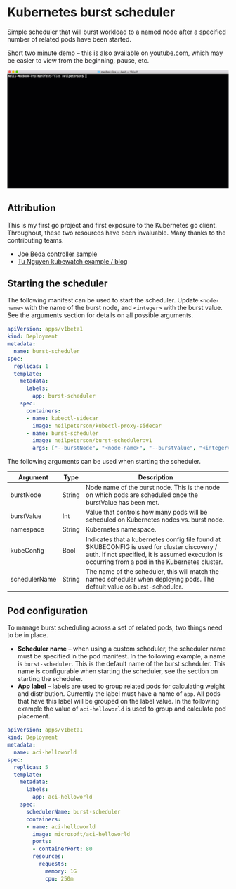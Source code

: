 # Kubernetes burst scheduler

Simple scheduler that will burst workload to a named node after a specified number of related pods have been started.

Short two minute demo – this is also available on [youtube.com](https://youtu.be/f5IeQR_i5CM), which may be easier to view from the beginning, pause, etc. 

![](images/burst-scheduler.gif)

## Attribution

This is my first go project and first exposure to the Kubernetes go client. Throughout, these two resources have been invaluable. Many thanks to the contributing teams.

- [Joe Beda controller sample](https://github.com/jbeda/tgik-controller)
- [Tu Nguyen kubewatch example / blog](https://engineering.bitnami.com/articles/kubewatch-an-example-of-kubernetes-custom-controller.html)

## Starting the scheduler

The following manifest can be used to start the scheduler. Update `<node-name>` with the name of the burst node, and `<integer>` with the burst value. See the arguments section for details on all possible arguments.

```yaml
apiVersion: apps/v1beta1
kind: Deployment
metadata:
  name: burst-scheduler
spec:
  replicas: 1
  template:
    metadata:
      labels:
        app: burst-scheduler
    spec:
      containers:
      - name: kubectl-sidecar
        image: neilpeterson/kubectl-proxy-sidecar
      - name: burst-scheduler
        image: neilpeterson/burst-scheduler:v1
        args: ["--burstNode", "<node-name>", "--burstValue", "<integer>"]
```

The following arguments can be used when starting the scheduler.

| Argument | Type | Description |
|---|---|---|
| burstNode | String | Node name of the burst node. This is the node on which pods are scheduled once the burstValue has been met. |
| burstValue | Int | Value that controls how many pods will be scheduled on Kubernetes nodes vs. burst node. |
| namespace | String | Kubernetes namespace. |
| kubeConfig | Bool | Indicates that a kubernetes config file found at $KUBECONFIG is used for cluster discovery / auth. If not specified, it is assumed execution is occurring from a pod in the Kubernetes cluster. |
| schedulerName | String | The name of the scheduler, this will match the named scheduler when deploying pods. The default value os burst-scheduler. |

## Pod configuration

To manage burst scheduling across a set of related pods, two things need to be in place.

-	**Scheduler name** – when using a custom scheduler, the scheduler name must be specified in the pod manifest. In the following example, a name is `burst-scheduler`. This is the default name of the burst scheduler. This name is configurable when starting the scheduler, see the section on starting the scheduler.
-	**App label** – labels are used to group related pods for calculating weight and distribution. Currently the label must have a name of `app`. All pods that have this label will be grouped on the label value. In the following example the value of `aci-helloworld` is used to group and calculate pod placement. 


```yaml
apiVersion: apps/v1beta1
kind: Deployment
metadata:
  name: aci-helloworld
spec:
  replicas: 5
  template:
    metadata:
      labels:
        app: aci-helloworld
    spec:
      schedulerName: burst-scheduler
      containers:
      - name: aci-helloworld
        image: microsoft/aci-helloworld
        ports:
        - containerPort: 80
        resources:
          requests:
            memory: 1G
            cpu: 250m
```